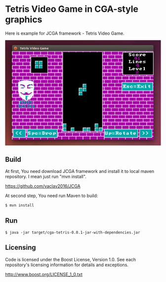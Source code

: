 # Tetris Video Game in CGA-style graphics

Here is example for JCGA framework - Tetris Video Game.

![Tetris Video Game](screenshot-tetris.png)

## Build

At first, You need download JCGA framework and install it to local maven repository. I mean just run "mvn install".

https://github.com/vaclav2016/JCGA

At second step, You need run Maven to build:

    $ mvn install

## Run

    $ java -jar target/cga-tetris-0.0.1-jar-with-dependencies.jar

## Licensing

Code is licensed under the Boost License, Version 1.0. See each
repository's licensing information for details and exceptions.

http://www.boost.org/LICENSE_1_0.txt
